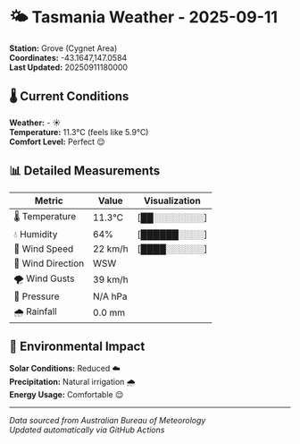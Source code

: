 # 🌤️ Tasmania Weather - 2025-09-11

**Station:** Grove (Cygnet Area)  
**Coordinates:** -43.1647,147.0584  
**Last Updated:** 20250911180000

## 🌡️ Current Conditions

**Weather:** - ☀️  
**Temperature:** 11.3°C (feels like 5.9°C)  
**Comfort Level:** Perfect 😌

## 📊 Detailed Measurements

| Metric | Value | Visualization |
|--------|-------|---------------|
| 🌡️ Temperature | 11.3°C | [██░░░░░░░░] |
| 💧 Humidity | 64% | [██████░░░░] |
| 💨 Wind Speed | 22 km/h | [████░░░░░░] |
| 🧭 Wind Direction | WSW | |
| 🌪️ Wind Gusts | 39 km/h | |
| 🔽 Pressure | N/A hPa | |
| 🌧️ Rainfall | 0.0 mm | |

## 🌱 Environmental Impact

**Solar Conditions:** Reduced ☁️  
**Precipitation:** Natural irrigation 🌧️  
**Energy Usage:** Comfortable 😌

---
*Data sourced from Australian Bureau of Meteorology*  
*Updated automatically via GitHub Actions*
